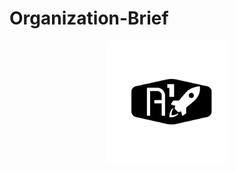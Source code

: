 # Organization-Brief     

<p align = "center">
<img src = "https://github.com/A-OneSpace/Organization-Brief/blob/master/About/Assets/A-OneSpace%20Logo.png" width = "195" height = "195"/>
</p>

